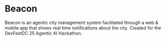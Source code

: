 # Beacon
Beacon is an agentic city management system facilitated through a web &amp; mobile app that shows real time notifications about the city. Created for the DevFestDC 25 Agentic AI Hackathon. 
